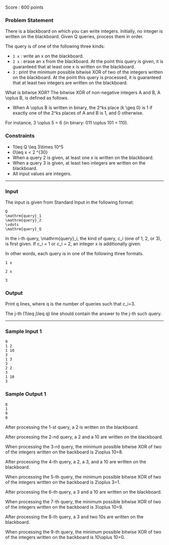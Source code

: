 Score : 600 points

### Problem Statement

There is a blackboard on which you can write integers. Initially, no integer is written on the blackboard. Given Q queries, process them in order.

The query is of one of the following three kinds:

* `1 x` : write an x on the blackboard.
* `2 x` : erase an x from the blackboard. At the point this query is given, it is guaranteed that at least one x is written on the blackboard.
* `3` : print the minimum possible bitwise XOR of two of the integers written on the blackboard. At the point this query is processed, it is guaranteed that at least two integers are written on the blackboard.

What is bitwise XOR?
The bitwise XOR of non-negative integers A and B, A \oplus B, is defined as follows.

* When A \oplus B is written in binary, the 2^ks place (k \geq 0) is 1 if exactly one of the 2^ks places of A and B is 1, and 0 otherwise.

For instance, 3 \oplus 5 = 6 (in binary: 011 \oplus 101 = 110).

### Constraints

* 1\leq Q \leq 3\times 10^5
* 0\leq x < 2 ^{30}
* When a query 2 is given, at least one x is written on the blackboard.
* When a query 3 is given, at least two integers are written on the blackboard.
* All input values are integers.

---

### Input

The input is given from Standard Input in the following format:

```
Q
\mathrm{query}_1
\mathrm{query}_2
\vdots
\mathrm{query}_Q
```

In the i-th query, \mathrm{query}\_i, the kind of query, c\_i (one of 1, 2, or 3), is first given.
If c\_i = 1 or c\_i = 2, an integer x is additionally given.

In other words, each query is in one of the following three formats.

```
1 x
```

```
2 x
```

```
3
```

### Output

Print q lines, where q is the number of queries such that c\_i=3.

The j-th (1\leq j\leq q) line should contain the answer to the j-th such query.

---

### Sample Input 1

```
9
1 2
1 10
3
1 3
3
2 2
3
1 10
3
```

### Sample Output 1

```
8
1
9
0
```

After processing the 1-st query, a 2 is written on the blackboard.

After processing the 2-nd query, a 2 and a 10 are written on the blackboard.

When processing the 3-rd query, the minimum possible bitwise XOR of two of the integers written on the backboard is 2\oplus 10=8.

After processing the 4-th query, a 2, a 3, and a 10 are written on the blackboard.

When processing the 5-th query, the minimum possible bitwise XOR of two of the integers written on the backboard is 2\oplus 3=1.

After processing the 6-th query, a 3 and a 10 are written on the blackboard.

When processing the 7-th query, the minimum possible bitwise XOR of two of the integers written on the backboard is 3\oplus 10=9.

After processing the 8-th query, a 3 and two 10s are written on the blackboard.

When processing the 9-th query, the minimum possible bitwise XOR of two of the integers written on the backboard is 10\oplus 10=0.